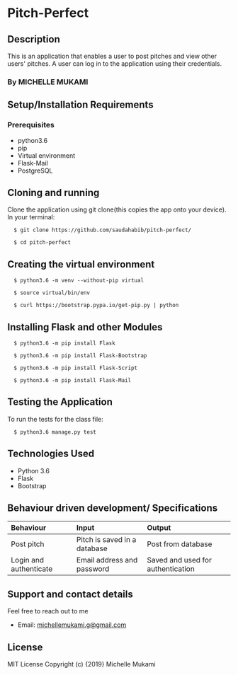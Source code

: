 # Pitch-Perfect

## Description
This is an application that enables a user to post pitches and view other users' pitches. A user can log in to the application using their credentials.
### By MICHELLE MUKAMI

## Setup/Installation Requirements

### Prerequisites
* python3.6
* pip
* Virtual environment
* Flask-Mail
* PostgreSQL

## Cloning and running
Clone the application using git clone(this copies the app onto your device). In your terminal:

  ```  $ git clone https://github.com/saudahabib/pitch-perfect/```
  
  ```  $ cd pitch-perfect```

## Creating the virtual environment

  ```  $ python3.6 -m venv --without-pip virtual```
  
  ```  $ source virtual/bin/env```
  
  ```  $ curl https://bootstrap.pypa.io/get-pip.py | python```

## Installing Flask and other Modules

  ```  $ python3.6 -m pip install Flask```
  
  ```  $ python3.6 -m pip install Flask-Bootstrap```
  
  ```  $ python3.6 -m pip install Flask-Script```
  
  ```  $ python3.6 -m pip install Flask-Mail```


## Testing the Application
To run the tests for the class file:

  ```  $ python3.6 manage.py test```

## Technologies Used
* Python 3.6
* Flask
* Bootstrap
## Behaviour driven development/ Specifications
| Behaviour    | Input     | Output|
| :------------- | :------------- |:---------|
|   Post pitch     |     Pitch is saved in a database | Post from database|
|Login and authenticate|Email address and password|Saved and used for authentication|


## Support and contact details
Feel free to reach out to me


* Email: michellemukami.g@gmail.com
## License
MIT License Copyright (c) {2019} Michelle Mukami
